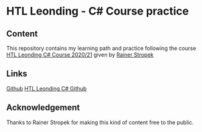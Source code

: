 # HTL Leonding - C# Course practice

## Content

This repository contains my learning path and practice following the course [HTL Leonding C# Course 2020/21](https://www.youtube.com/watch?v=mBprBD16P3g&list=PLhGL9p3BWHwtHPWX8g7yJFQvICdNhFQV7&index=49) given by [Rainer Stropek](https://twitter.com/rstropek)

## Links

[Github](https://github.com/rstropek)
[HTL Leonding C# Github](https://github.com/rstropek/htl-leo-csharp-4)

## Acknowledgement

Thanks to Rainer Stropek for making this kind of content free to the public.